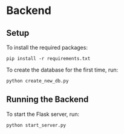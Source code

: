 # Backend

## Setup
To install the required packages:
```
pip install -r requirements.txt
```

To create the database for the first time, run:
```
python create_new_db.py
```

## Running the Backend
To start the Flask server, run:
```
python start_server.py
```